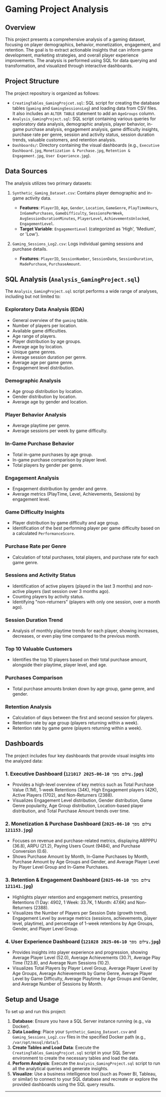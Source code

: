 # Gaming Project Analysis

## Overview

This project presents a comprehensive analysis of a gaming dataset, focusing on player demographics, behavior, monetization, engagement, and retention. The goal is to extract actionable insights that can inform game development, marketing strategies, and overall player experience improvements. The analysis is performed using SQL for data querying and transformation, and visualized through interactive dashboards.

## Project Structure

The project repository is organized as follows:

* `CreatingTables_GamingProjcet.sql`: SQL script for creating the database tables (`gaming` and `GamingSessionsLog`) and loading data from CSV files. It also includes an `ALTER TABLE` statement to add an `AgeGroups` column.
* `Analysis_GamingProject.sql`: SQL script containing various queries for exploratory data analysis, demographic analysis, player behavior, in-game purchase analysis, engagement analysis, game difficulty insights, purchase rate per genre, session and activity status, session duration trends, valuable customers, and retention analysis.
* `Dashboards/`: Directory containing the visual dashboards (e.g., `Executive Dashboard.jpg`, `Monetization & Purchase.jpg`, `Retention & Engagement.jpg`, `User Experience.jpg`).

## Data Sources

The analysis utilizes two primary datasets:

1.  `Synthetic_Gaming_Dataset.csv`: Contains player demographic and in-game activity data.
    * **Features**: `PlayerID`, `Age`, `Gender`, `Location`, `GameGenre`, `PlayTimeHours`, `InGamePurchases`, `GameDifficulty`, `SessionsPerWeek`, `AvgSessionDurationMinutes`, `PlayerLevel`, `AchievementsUnlocked`, `EngagementLevel`.
    * **Target Variable**: `EngagementLevel` (categorized as 'High', 'Medium', or 'Low').

2.  `Gaming_Sessions_Log2.csv`: Logs individual gaming sessions and purchase details.
    * **Features**: `PlayerID`, `SessionNumber`, `SessionDate`, `SessionDuration`, `MadePurchase`, `PurchaseAmount`.

## SQL Analysis (`Analysis_GamingProject.sql`)

The `Analysis_GamingProject.sql` script performs a wide range of analyses, including but not limited to:

### Exploratory Data Analysis (EDA)
* General overview of the `gaming` table.
* Number of players per location.
* Available game difficulties.
* Age range of players.
* Player distribution by age groups.
* Average age by location.
* Unique game genres.
* Average session duration per genre.
* Average age per game genre.
* Engagement level distribution.

### Demographic Analysis
* Age group distribution by location.
* Gender distribution by location.
* Average age by gender and location.

### Player Behavior Analysis
* Average playtime per genre.
* Average sessions per week by game difficulty.

### In-Game Purchase Behavior
* Total in-game purchases by age group.
* In-game purchase comparison by player level.
* Total players by gender per genre.

### Engagement Analysis
* Engagement distribution by gender and genre.
* Average metrics (PlayTime, Level, Achievements, Sessions) by engagement level.

### Game Difficulty Insights
* Player distribution by game difficulty and age group.
* Identification of the best performing player per game difficulty based on a calculated `PerformanceScore`.

### Purchase Rate per Genre
* Calculation of total purchases, total players, and purchase rate for each game genre.

### Sessions and Activity Status
* Identification of active players (played in the last 3 months) and non-active players (last session over 3 months ago).
* Counting players by activity status.
* Identifying "non-returners" (players with only one session, over a month ago).

### Session Duration Trend
* Analysis of monthly playtime trends for each player, showing increases, decreases, or even play time compared to the previous month.

### Top 10 Valuable Customers
* Identifies the top 10 players based on their total purchase amount, alongside their playtime, player level, and age.

### Purchases Comparison
* Total purchase amounts broken down by age group, game genre, and gender.

### Retention Analysis
* Calculation of days between the first and second session for players.
* Retention rate by age group (players returning within a week).
* Retention rate by game genre (players returning within a week).

## Dashboards

The project includes four key dashboards that provide visual insights into the analyzed data:

### 1. Executive Dashboard (`צילום מסך 2025-06-10 121017.jpg`)
* Provides a high-level overview of key metrics such as Total Purchase Value (1.1M), 1-week Retentions (34K), High Engagement players (42K), Active Players (1702), and Non-Returners (2388).
* Visualizes Engagement Level distribution, Gender distribution, Game Genre popularity, Age Group distribution, Location-based player distribution, and Total Purchase Amount trends over time.

### 2. Monetization & Purchase Dashboard (`צילום מסך 2025-06-10 121153.jpg`)
* Focuses on revenue and purchase-related metrics, displaying ARPPPU (36.8), ARPU (21.2), Paying Users Count (9484), and Purchase Conversion (0.6).
* Shows Purchase Amount by Month, In-Game Purchases by Month, Purchase Amount by Age Groups and Gender, and Average Player Level by Player Level Group and In-Game Purchases.

### 3. Retention & Engagement Dashboard (`צילום מסך 2025-06-10 121141.jpg`)
* Highlights player retention and engagement metrics, presenting Retentions (1 Day: 4902, 1 Week: 33.7K, 1 Month: 47.6K) and Non-Returners (2388).
* Visualizes the Number of Players per Session Date (growth trend), Engagement Level by average metrics (sessions, achievements, player level, playtime), and percentage of 1-week retentions by Age Groups, Gender, and Player Level Group.

### 4. User Experience Dashboard (`צילום מסך 2025-06-10 121028.jpg`)
* Provides insights into player experience and progression, showing Average Player Level (52.0), Average Achievements (30.7), Average Play Time (123.8), and Average Num Sessions (10.2).
* Visualizes Total Players by Player Level Group, Average Player Level by Age Groups, Average Achievements by Game Genre, Average Player Level by Game Difficulty, Average Playtime by Age Groups and Gender, and Average Number of Sessions by Month.

## Setup and Usage

To set up and run this project:

1.  **Database**: Ensure you have a SQL Server instance running (e.g., via Docker).
2.  **Data Loading**: Place your `Synthetic_Gaming_Dataset.csv` and `Gaming_Sessions_Log2.csv` files in the specified Docker path (e.g., `/var/opt/mssql/data/`).
3.  **Create Tables and Load Data**: Execute the `CreatingTables_GamingProjcet.sql` script in your SQL Server environment to create the necessary tables and load the data.
4.  **Perform Analysis**: Execute the `Analysis_GamingProject.sql` script to run all the analytical queries and generate insights.
5.  **Visualize**: Use a business intelligence tool (such as Power BI, Tableau, or similar) to connect to your SQL database and recreate or explore the provided dashboards using the SQL query results.

---

